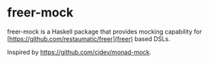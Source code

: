 # freer-mock

freer-mock is a Haskell package that provides mocking capability for [https://github.com/restaumatic/freer](freer) based DSLs.

Inspired by https://github.com/cjdev/monad-mock. 